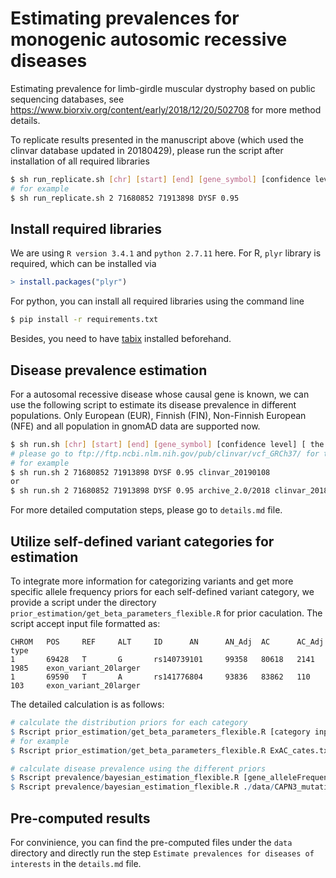# Estimating prevalences for monogenic autosomic recessive diseases
Estimating prevalence for limb-girdle muscular dystrophy based on public sequencing databases, see https://www.biorxiv.org/content/early/2018/12/20/502708 for more method details.

To replicate results presented in the manuscript above (which used the clinvar database updated in 20180429), please run the script after installation of all required libraries 
```bash
$ sh run_replicate.sh [chr] [start] [end] [gene_symbol] [confidence level]
# for example
$ sh run_replicate.sh 2 71680852 71913898 DYSF 0.95
```

## Install required libraries
We are using `R version 3.4.1` and `python 2.7.11` here. 
For R, `plyr` library is required, which can be installed via 
``` R
> install.packages("plyr")
```

For python, you can install all required libraries using the command line
``` bash
$ pip install -r requirements.txt
```

Besides, you need to have [tabix](http://wiki.wubrowse.org/How_to_install_tabix) installed beforehand.  


## Disease prevalence estimation
For a autosomal recessive disease whose causal gene is known, we can use the following script to estimate its disease prevalence in different populations. Only European (EUR), Finnish (FIN), Non-Finnish European (NFE) and all population in gnomAD data are supported now.
```bash
$ sh run.sh [chr] [start] [end] [gene_symbol] [confidence level] [ the most updated clinvar version]
# please go to ftp://ftp.ncbi.nlm.nih.gov/pub/clinvar/vcf_GRCh37/ for the most updated clinvar database version or the archived version in 2018 (ftp://ftp.ncbi.nlm.nih.gov/pub/clinvar/vcf_GRCh37/archive_*/20XX/)
# for example
$ sh run.sh 2 71680852 71913898 DYSF 0.95 clinvar_20190108
or
$ sh run.sh 2 71680852 71913898 DYSF 0.95 archive_2.0/2018 clinvar_20180429
```
For more detailed computation steps, please go to `details.md` file.

## Utilize self-defined variant categories for estimation
To integrate more information for categorizing variants and get more specific allele frequency priors for each self-defined variant category, we provide a script under the directory `prior_estimation/get_beta_parameters_flexible.R` for prior caculation. The script accept input file formatted as:
```
CHROM   POS     REF     ALT     ID      AN      AN_Adj  AC      AC_Adj  type
1       69428   T       G       rs140739101     99358   80618   2141    1985    exon_variant_20larger
1       69590   T       A       rs141776804     93836   83862   110     103     exon_variant_20larger
```
The detailed calculation is as follows:
```R
# calculate the distribution priors for each category
$ Rscript prior_estimation/get_beta_parameters_flexible.R [category input file] [prior output file]
# for example
$ Rscript prior_estimation/get_beta_parameters_flexible.R ExAC_cates.txt ExAC_priors.txt

# calculate disease prevalence using the different priors
$ Rscript prevalence/bayesian_estimation_flexible.R [gene_alleleFrequeny_pathogeneicityAnnotation file] [prior file] [population] [category input file] [gene chromosome] [confidence level] [output result file]
$ Rscript prevalence/bayesian_estimation_flexible.R ./data/CAPN3_mutation_AF_patho.txt ExAC_priors.txt All ExAC_cates.txt 7 0.95 ./result/CAPN3_All_0.95.txt
```



## Pre-computed results
For convinience, you can find the pre-computed files under the `data` directory and directly run the step `Estimate prevalences for diseases of interests` in the `details.md` file.



